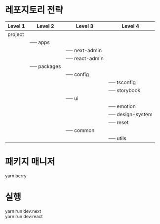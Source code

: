 # 레포지토리 전략
| Level 1   | Level 2      | Level 3         | Level 4             |
|-----------|--------------|-----------------|---------------------|
| project   |              |                 |                     |
|           |── apps       |                 |                     |
|           |              |── next-admin    |                     |
|           |              |── react-admin   |                     |
|           |── packages   |                 |                     |
|           |              |── config        |                     |
|           |              |                 |── tsconfig          |
|           |              |                 |── storybook         |
|           |              |── ui            |                     |
|           |              |                 |── emotion           |
|           |              |                 |── design-system     |
|           |              |                 |── reset             |
|           |              |── common        |                     |
|           |              |                 |── utils             |
 
# 패키지 매니저   
yarn berry  
  
   

# 실행
yarn run dev:next  
yarn run dev:react  

